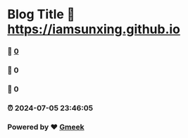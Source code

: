 # Blog Title :link: https://iamsunxing.github.io 
### :page_facing_up: [0](https://iamsunxing.github.io/tag.html) 
### :speech_balloon: 0 
### :hibiscus: 0 
### :alarm_clock: 2024-07-05 23:46:05 
### Powered by :heart: [Gmeek](https://github.com/Meekdai/Gmeek)

